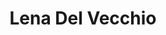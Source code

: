 ---
title: Lena Del Vecchio

faction:
  sort: Del-Vecchio
  given: Del-Vecchio

parents:
  - name: "Marco Del Vecchio"
    type: "Father"
  - name: "Sofia Del Vecchio"
    type: "Mother"

siblings:
  - name: "Luca Del Vecchio"
    type: Brother

children:
  - name: "Fritz Reinhardt"
    type: "Fiancee"

char_data:
  - element_title: "Pronouns"
    element: ""
  - element_title: "Race"
    element: ""
  - element_title: "Age"
    element: ""
  - element_title: "Height"
    element: ""
  - element_title: "Hair"
    element: ""
  - element_title: "Skin"
    element: ""
  - element_title: "Eyes"
    element: ""

excerpt: "Daughter of Marco and Sofia Del Vecchio. Skilled in diplomacy and negotiation. Acts as a liaison with rival families and foreign powers."
---
